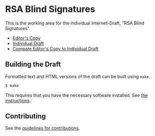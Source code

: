 # RSA Blind Signatures

This is the working area for the individual Internet-Draft, "RSA Blind Signatures".

* [Editor's Copy](https://chris-wood.github.io/draft-wood-cfrg-blind-signatures/#go.draft-wood-cfrg-blind-signatures.html)
* [Individual Draft](https://tools.ietf.org/html/draft-wood-cfrg-blind-signatures)
* [Compare Editor's Copy to Individual Draft](https://chris-wood.github.io/draft-wood-cfrg-blind-signatures/#go.draft-wood-cfrg-blind-signatures.diff)

## Building the Draft

Formatted text and HTML versions of the draft can be built using `make`.

```sh
$ make
```

This requires that you have the necessary software installed.  See
[the instructions](https://github.com/martinthomson/i-d-template/blob/master/doc/SETUP.md).


## Contributing

See the
[guidelines for contributions](https://github.com/chris-wood/draft-wood-cfrg-blind-signatures/blob/master/CONTRIBUTING.md).
